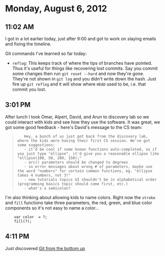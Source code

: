 # Monday, August 6, 2012

## 11:02 AM
I got in a lot earlier today, just after 9:00 and got to work on slaying emails and fixing the timeline.

Git commands I've learned so far today:

  - `reflog`: This keeps track of where the tips of branches have pointed. Thus it's useful for things like recovering lost commits. Say you commit some changes then run `git reset --hard` and now they're gone. They're not shown in `git log` and you didn't write down the hash. Just fire up `git reflog` and it will show where `HEAD` used to be, i.e. that commit you lost.

## 3:01 PM
After lunch I took Omar, Alpert, David, and Arun to discovery lab so we could interact with kids and see how they use the software. It was great, we got some good feedback - here's David's message to the CS team:

>        Hey, a bunch of us just got back from the discovery lab, where the kids were having their first CS session. We've got some suggestions:
>        - it'd be cool if some known functions auto-completed, so if you just type "ellipse", it'd give you a reasonable ellipse like "ellipse(100, 50, 200, 150);"
>        - arc() parameters should be changed to degrees
>        - in error messages about wrong # of parameters, maybe use the word "numbers" for certain common functions, eg. "ellipse takes 4 numbers, not 3!"
>        - new tutorials topics UI shouldn't be in alphabetical order (programming basics topic should come first, etc.)
>        - what's a semicolon?

I'm also thinking about allowing kids to name colors. Right now the `stroke` and `fill` functions take three parameters, the red, green, and blue color components so it's not easy to name a color...

        var color  = ?;
        fill(?);

## 4:11 PM
Just discovered [Git from the bottom up](/files/git.from.bottom.up.pdf)
